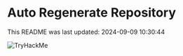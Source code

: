 # Auto Regenerate Repository

This README was last updated: 2024-09-09 10:30:44

 ![TryHackMe](https://tryhackme.com/badge/533634)